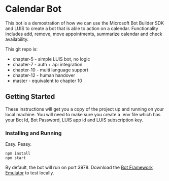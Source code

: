 # Calendar Bot

This bot is a demostration of how we can use the Microsoft Bot Builder SDK and LUIS to create a bot that is able to action on a calendar. Functionality includes add, remove, move appointments, summarize calendar and check availability.

This git repo is:
* chapter-5 - simple LUIS bot, no logic
* chapter-7 - auth + api integration
* chapter-10 - multi language support
* chapter-12 - human handover
* master - equivalent to chapter 10

## Getting Started

These instructions will get you a copy of the project up and running on your local machine. You will need to make sure you create a .env file which has your Bot Id, Bot Password, LUIS app id and LUIS subscription key.

### Installing and Running

Easy. Peasy.

```
npm install
npm start
```

By default, the bot will run on port 3978. Download the [Bot Framework Emulator](https://docs.microsoft.com/en-us/bot-framework/debug-bots-emulator) to test locally.